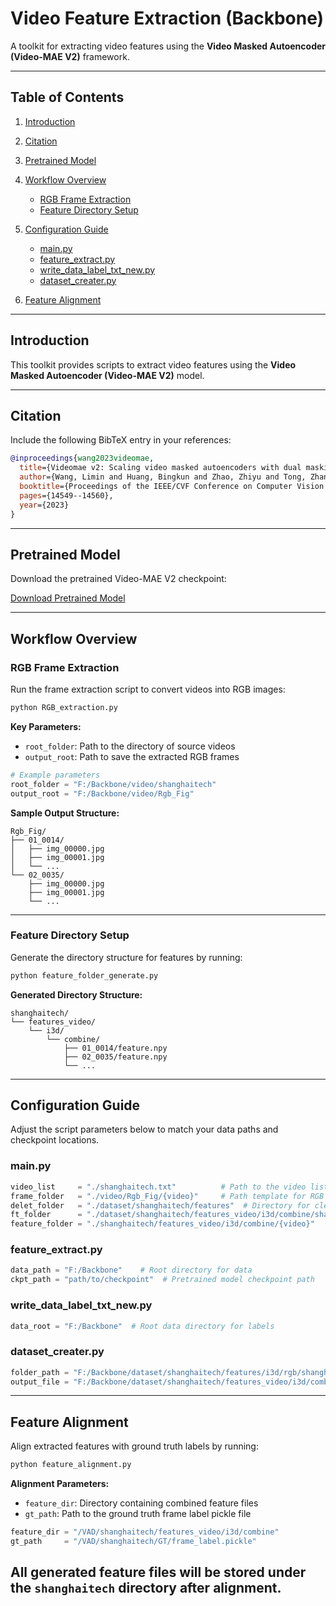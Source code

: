 # Video Feature Extraction (Backbone)

A toolkit for extracting video features using the **Video Masked Autoencoder (Video-MAE V2)** framework.

---

## Table of Contents

1. [Introduction](#introduction)
2. [Citation](#citation)
3. [Pretrained Model](#pretrained-model)
4. [Workflow Overview](#workflow-overview)

   * [RGB Frame Extraction](#rgb-frame-extraction)
   * [Feature Directory Setup](#feature-directory-setup)
5. [Configuration Guide](#configuration-guide)

   * [main.py](#mainpy)
   * [feature\_extract.py](#feature_extractpy)
   * [write\_data\_label\_txt\_new.py](#write_data_label_txt_newpy)
   * [dataset\_creater.py](#dataset_createrpy)
6. [Feature Alignment](#feature-alignment)

---

## Introduction

This toolkit provides scripts to extract video features using the **Video Masked Autoencoder (Video-MAE V2)** model.

---

## Citation

Include the following BibTeX entry in your references:

```bibtex
@inproceedings{wang2023videomae,
  title={Videomae v2: Scaling video masked autoencoders with dual masking},
  author={Wang, Limin and Huang, Bingkun and Zhao, Zhiyu and Tong, Zhan and He, Yinan and Wang, Yi and Wang, Yali and Qiao, Yu},
  booktitle={Proceedings of the IEEE/CVF Conference on Computer Vision and Pattern Recognition},
  pages={14549--14560},
  year={2023}
}
```

---

## Pretrained Model

Download the pretrained Video-MAE V2 checkpoint:

[Download Pretrained Model](https://drive.google.com/file/d/1xr1yeA2cxck4NCLX1qjAi3JU9qhRpfGr/view?usp=drive_link)

---

## Workflow Overview

### RGB Frame Extraction

Run the frame extraction script to convert videos into RGB images:

```bash
python RGB_extraction.py
```

**Key Parameters:**

* `root_folder`: Path to the directory of source videos
* `output_root`: Path to save the extracted RGB frames

```python
# Example parameters
root_folder = "F:/Backbone/video/shanghaitech"
output_root = "F:/Backbone/video/Rgb_Fig"
```

**Sample Output Structure:**

```
Rgb_Fig/
├── 01_0014/
│   ├── img_00000.jpg
│   ├── img_00001.jpg
│   └── ...
└── 02_0035/
    ├── img_00000.jpg
    ├── img_00001.jpg
    └── ...
```

---

### Feature Directory Setup

Generate the directory structure for features by running:

```bash
python feature_folder_generate.py
```

**Generated Directory Structure:**

```
shanghaitech/
└── features_video/
    └── i3d/
        └── combine/
            ├── 01_0014/feature.npy
            ├── 02_0035/feature.npy
            └── ...
```

---

## Configuration Guide

Adjust the script parameters below to match your data paths and checkpoint locations.

### main.py

```python
video_list     = "./shanghaitech.txt"          # Path to the video list (train and test)
frame_folder   = "./video/Rgb_Fig/{video}"     # Path template for RGB frames
delet_folder   = "./dataset/shanghaitech/features"  # Directory for cleanup
ft_folder      = "./dataset/shanghaitech/features_video/i3d/combine/shanghaitech"
feature_folder = "./shanghaitech/features_video/i3d/combine/{video}"
```

### feature\_extract.py

```python
data_path = "F:/Backbone"    # Root directory for data
ckpt_path = "path/to/checkpoint"  # Pretrained model checkpoint path
```

### write\_data\_label\_txt\_new\.py

```python
data_root = "F:/Backbone"  # Root data directory for labels
```

### dataset\_creater.py

```python
folder_path = "F:/Backbone/dataset/shanghaitech/features/i3d/rgb/shanghaitech"  # Input feature directory
output_file = "F:/Backbone/dataset/shanghaitech/features_video/i3d/combine/shanghaitech/feature.npy"  # Merged feature file
```

---

## Feature Alignment

Align extracted features with ground truth labels by running:

```bash
python feature_alignment.py
```

**Alignment Parameters:**

* `feature_dir`: Directory containing combined feature files
* `gt_path`: Path to the ground truth frame label pickle file

```python
feature_dir = "/VAD/shanghaitech/features_video/i3d/combine"
gt_path     = "/VAD/shanghaitech/GT/frame_label.pickle"
```

## All generated feature files will be stored under the `shanghaitech` directory after alignment.
